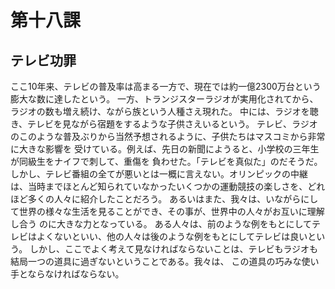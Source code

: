 # 第十八課
## テレビ功罪
ここ10年来、テレビの普及率は高まる一方で、現在では約一億2300万台という膨大な数に達したという。
一方、トランジスターラジオが実用化されてから、ラジオの数も増え続け、ながら族という人種さえ現れた。
中には、ラジオを聴き、テレビを見ながら宿題をするような子供さえいるという。
テレビ、ラジオのこのような普及ぶりから当然予想されるように、子供たちはマスコミから非常に大きな影響を
受けている。例えば、先日の新聞にようると、小学校の三年生が同級生をナイフで刺して、重傷を
負わせた。「テレビを真似た」のだそうだ。しかし、テレビ番組の全てが悪いとは一概に言えない。オリンピックの中継
は、当時までほとんど知られていなかったいくつかの運動競技の楽しさを、どれほど多くの人々に紹介したことだろう。
あるいはまた、我々は、いながらにして世界の様々な生活を見ることができ、その事が、世界中の人々がお互いに理解し合う
のに大きな力となっている。
ある人々は、前のような例をもとにしてテレビはよくないといい、他の人々は後のような例をもとにしてテレビは良いという。
しかし、ここでよく考えて見なければならないことは、テレビもラジオも結局一つの道具に過ぎないということである。我々は、
この道具の巧みな使い手とならなければならない。